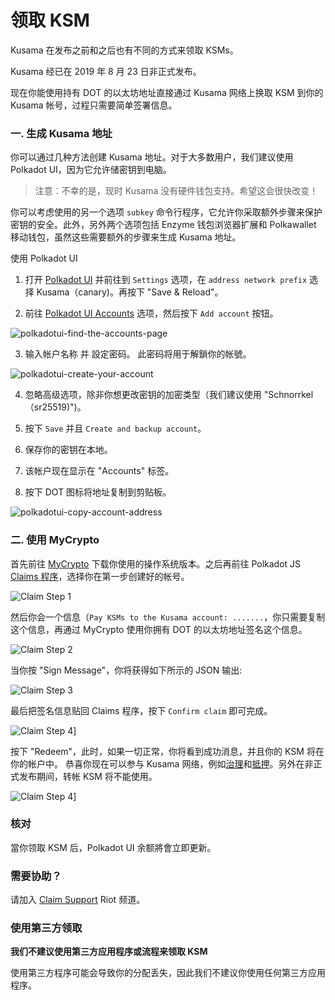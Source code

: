 # 领取 KSM

Kusama 在发布之前和之后也有不同的方式来领取 KSMs。

Kusama 经已在 2019 年 8 月 23 日非正式发布。

现在你能使用持有 DOT 的以太坊地址直接通过 Kusama 网络上换取 KSM 到你的 Kusama 帐号，过程只需要简单签署信息。

### 一. 生成 Kusama 地址

你可以通过几种方法创建 Kusama 地址。对于大多数用户，我们建议使用Polkadot UI，因为它允许储密钥到电脑。

> 注意：不幸的是，现时 Kusama 没有硬件钱包支持。希望这会很快改变！

你可以考虑使用的另一个选项 `subkey` 命令行程序，它允许你采取额外步骤来保护密钥的安全。此外，另外两个选项包括 Enzyme 钱包浏览器扩展和 Polkawallet 移动钱包，虽然这些需要额外的步骤来生成 Kusama 地址。

使用 Polkadot UI

1. 打开 [Polkadot UI](https://polkadot.js.org/apps) 并前往到 `Settings` 选项，在 `address network prefix` 选择 Kusama（canary)。再按下 "Save & Reload"。

2. 前往 [Polkadot UI Accounts](https://polkadot.js.org/apps/#/accounts) 选项，然后按下 `Add account` 按钮。

![polkadotui-find-the-accounts-page](../../../../img/polkadotui-find-the-accounts-page.png)

3. 输入帐户名称 并 設定密码。 此密码将用于解鎖你的帐號。

![polkadotui-create-your-account](../../../../img/polkadotui-create-your-account.png)

4. 忽略高级选项，除非你想更改密钥的加密类型（我们建议使用 "Schnorrkel（sr25519)")。

5. 按下 `Save` 并且 `Create and backup account`。

6. 保存你的密钥在本地。

7. 该帐户现在显示在 "Accounts" 标签。

8. 按下 DOT 图标将地址复制到剪贴板。

![polkadotui-copy-account-address](../../../../img/polkadotui-copy-account-address.png)

### 二. 使用 MyCrypto

首先前往 [MyCrypto](https://download.mycrypto.com/) 下载你使用的操作系统版本。之后再前往 Polkadot JS [Claims 程序](https://polkadot.js.org/apps/#/claims)，选择你在第一步创建好的帐号。

![Claim Step 1](../../../../img/claim/claim-1.png)

然后你会一个信息（`Pay KSMs to the Kusama account: .......`，你只需要复制这个信息，再通过 MyCrypto 使用你拥有 DOT 的以太坊地址签名这个信息。

![Claim Step 2](../../../../img/claim/claim-2.png)

当你按 "Sign Message"，你将获得如下所示的 JSON 输出:

![Claim Step 3](../../../../img/claim/claim_3.png)

最后把签名信息贴回 Claims 程序，按下 `Confirm claim` 即可完成。

![Claim Step 4](../../../../img/claim/claim-3.png)]

按下 "Redeem"，此时，如果一切正常，你将看到成功消息，并且你的 KSM 将在你的帐户中。 恭喜你现在可以参与 Kusama 网络，例如[治理](./governance.md)和[抵押](./staking.md)。另外在非正式发布期间，转帐 KSM 将不能使用。

![Claim Step 4](../../../../img/claim/claim-4.png)]

### 核对

當你领取 KSM 后，Polkadot UI 余额將會立即更新。

### 需要协助？

请加入 [Claim Support](https://riot.im/app/#/room/#KSMAClaims:polkadot.builders) Riot 频道。

### 使用第三方领取

**我们不建议使用第三方应用程序或流程来领取 KSM**

使用第三方程序可能会导致你的分配丢失，因此我们不建议你使用任何第三方应用程序。







